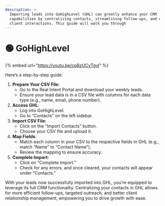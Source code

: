 ```yaml
---
description: >-
  Importing leads into GoHighLevel (GHL) can greatly enhance your CRM
  capabilities by centralizing contacts, streamlining follow-ups, and organizing
  client interactions. This guide will walk you through
---
```


# 🟢 GoHighLevel

{% embed url="https://youtu.be/cpBzUCyTgvI" %}

Here’s a step-by-step guide:

1. **Prepare Your CSV File**:
   * Go to the Real Intent Portal and download your weekly leads.
   * Ensure your lead data is in a CSV file with columns for each data type (e.g., name, email, phone number).
2. **Access GHL**:
   * Log into GoHighLevel.
   * Go to “Contacts” on the left sidebar.
3. **Import CSV File**:
   * Click on the “Import Contacts” button.
   * Choose your CSV file and upload it.
4. **Map Fields**:
   * Match each column in your CSV to the respective fields in GHL (e.g., match “Name” to “Contact Name”).
   * Review the mapping to ensure accuracy.
5. **Complete Import**:
   * Click on “Complete Import.”
   * Check for any errors, and once cleared, your contacts will appear under “Contacts.”

&#x20;

With your leads now successfully imported into GHL, you’re equipped to leverage its full CRM functionality. Centralizing your contacts in GHL allows for more efficient follow-ups, targeted outreach, and better client relationship management, empowering you to drive growth with ease.
